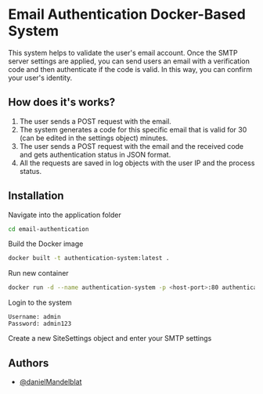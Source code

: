 
# Email Authentication Docker-Based System

This system helps to validate the user's email account.
Once the SMTP server settings are applied, you can send users an email with a verification code and then authenticate if the code is valid.
In this way, you can confirm your user's identity.

## How does it's works?
1.  The user sends a POST request with the email.
2. The system generates a code for this specific email that is valid for 30 (can be edited in the settings object) minutes.
3. The user sends a POST request with the email and the received code and gets authentication status in JSON format.
4. All the requests are saved in log objects with the user  IP and the process status.


## Installation

Navigate into the application folder

```bash
cd email-authentication
```

Build the Docker image
```bash
docker built -t authentication-system:latest .
```

Run new container
```bash
docker run -d --name authentication-system -p <host-port>:80 authentication-system:latest .
```

Login to the system
```
Username: admin
Password: admin123
```

Create a new SiteSettings object and enter your SMTP settings


## Authors
- [@danielMandelblat](https://github.com/danielMandelblat)



    